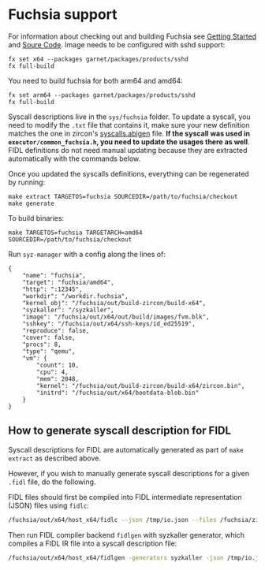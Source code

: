 # Fuchsia support

For information about checking out and building Fuchsia see
[Getting Started](https://fuchsia.googlesource.com/docs/+/master/getting_started.md)
and [Soure Code](https://fuchsia.googlesource.com/docs/+/master/development/source_code/README.md).
Image needs to be configured with sshd support:
```
fx set x64 --packages garnet/packages/products/sshd
fx full-build
```

You need to build fuchsia for both arm64 and amd64:

```
fx set arm64 --packages garnet/packages/products/sshd
fx full-build
```

Syscall descriptions live in the `sys/fuchsia` folder. To update a syscall, you need to modify the `.txt` file that contains it, make sure your new definition matches the one in zircon's [syscalls.abigen](https://fuchsia.googlesource.com/zircon/+/HEAD/system/public/zircon/syscalls.abigen) file. **If the syscall was used in `executor/common_fuchsia.h`, you need to update the usages there as well**. FIDL definitions do not need manual updating because they are extracted automatically with the commands below.

Once you updated the syscalls definitions, everything can be regenerated by running:

```
make extract TARGETOS=fuchsia SOURCEDIR=/path/to/fuchsia/checkout
make generate
```

To build binaries:
```
make TARGETOS=fuchsia TARGETARCH=amd64 SOURCEDIR=/path/to/fuchsia/checkout
```

Run `syz-manager` with a config along the lines of:
```
{
	"name": "fuchsia",
	"target": "fuchsia/amd64",
	"http": ":12345",
	"workdir": "/workdir.fuchsia",
	"kernel_obj": "/fuchsia/out/build-zircon/build-x64",
	"syzkaller": "/syzkaller",
	"image": "/fuchsia/out/x64/out/build/images/fvm.blk",
	"sshkey": "/fuchsia/out/x64/ssh-keys/id_ed25519",
	"reproduce": false,
	"cover": false,
	"procs": 8,
	"type": "qemu",
	"vm": {
		"count": 10,
		"cpu": 4,
		"mem": 2048,
		"kernel": "/fuchsia/out/build-zircon/build-x64/zircon.bin",
		"initrd": "/fuchsia/out/x64/bootdata-blob.bin"
	}
}
```


## How to generate syscall description for FIDL

Syscall descriptions for FIDL are automatically generated as part of `make extract` as described above.

However, if you wish to manually generate syscall descriptions for a given `.fidl` file, do the following.

FIDL files should first be compiled into FIDL intermediate representation (JSON) files using `fidlc`:

```bash
/fuchsia/out/x64/host_x64/fidlc --json /tmp/io.json --files /fuchsia/zircon/system/fidl/fuchsia-io/io.fidl
```

Then run FIDL compiler backend `fidlgen` with syzkaller generator, which compiles a FIDL IR file into a syscall description file:

```bash
/fuchsia/out/x64/host_x64/fidlgen -generators syzkaller -json /tmp/io.json -output-base fidl_io -include-base fidl_io
```
